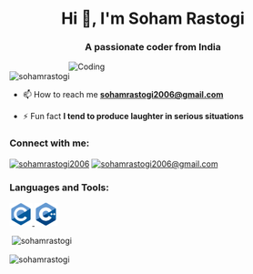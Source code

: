 <h1 align="center">Hi 👋, I'm Soham Rastogi</h1>
<h3 align="center">A passionate coder from India</h3>
<img align="right" alt="Coding" width="400" src="https://encrypted-tbn0.gstatic.com/images?q=tbn:ANd9GcSx0ysv8eiDc9kkwb0W3dPEq3jcdkI7cK0jPg&s">

<p align="left"> <img src="https://komarev.com/ghpvc/?username=sohamrastogi&label=Profile%20views&color=0e75b6&style=flat" alt="sohamrastogi" /> </p>

- 📫 How to reach me **sohamrastogi2006@gmail.com**

- ⚡ Fun fact **I tend to produce laughter in serious situations**

<h3 align="left">Connect with me:</h3>
<p align="left">
<a href="https://instagram.com/sohamrastogi2006" target="blank"><img align="center" src="https://raw.githubusercontent.com/rahuldkjain/github-profile-readme-generator/master/src/images/icons/Social/instagram.svg" alt="sohamrastogi2006" height="30" width="40" /></a>
<a href="https://www.leetcode.com/sohamrastogi2006@gmail.com" target="blank"><img align="center" src="https://raw.githubusercontent.com/rahuldkjain/github-profile-readme-generator/master/src/images/icons/Social/leet-code.svg" alt="sohamrastogi2006@gmail.com" height="30" width="40" /></a>
</p>

<h3 align="left">Languages and Tools:</h3>
<p align="left"> <a href="https://www.cprogramming.com/" target="_blank" rel="noreferrer"> <img src="https://raw.githubusercontent.com/devicons/devicon/master/icons/c/c-original.svg" alt="c" width="40" height="40"/> </a> <a href="https://www.w3schools.com/cpp/" target="_blank" rel="noreferrer"> <img src="https://raw.githubusercontent.com/devicons/devicon/master/icons/cplusplus/cplusplus-original.svg" alt="cplusplus" width="40" height="40"/> </a> </p>

<p>&nbsp;<img align="center" src="https://github-readme-stats.vercel.app/api?username=sohamrastogi&show_icons=true&locale=en" alt="sohamrastogi" /></p>

<p><img align="center" src="https://github-readme-streak-stats.herokuapp.com/?user=sohamrastogi&" alt="sohamrastogi" /></p>
